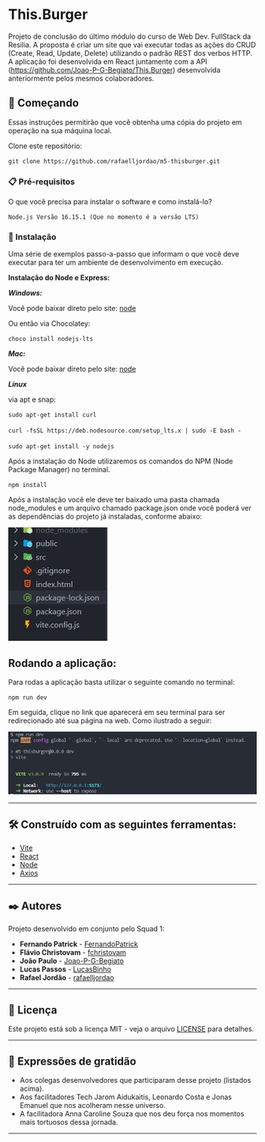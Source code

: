 # This.Burger

Projeto de conclusão do último módulo do curso de Web Dev. FullStack da Resilia. 
A proposta é criar um site que vai executar todas as ações do CRUD (Create, Read, Update, Delete) utilizando o padrão REST dos verbos HTTP. 
A aplicação foi desenvolvida em React juntamente com a API (https://github.com/Joao-P-G-Begiato/This.Burger) desenvolvida anteriormente pelos mesmos colaboradores.

## 🚀 Começando

Essas instruções permitirão que você obtenha uma cópia do projeto em operação na sua máquina local.

Clone este repositório:
```
git clone https://github.com/rafaelljordao/m5-thisburger.git
```

### 📋 Pré-requisitos

O que você precisa para instalar o software e como instalá-lo?

```
Node.js Versão 16.15.1 (Que no momento é a versão LTS)
```

### 🔧 Instalação

Uma série de exemplos passo-a-passo que informam o que você deve executar para ter um ambiente de desenvolvimento em execução.

**Instalação do Node e Express:**


***Windows:***


Você pode baixar direto pelo site: [node](https://nodejs.org/en/)

Ou então via Chocolatey:
```
choco install nodejs-lts
```

***Mac:***

Você pode baixar direto pelo site: [node](https://nodejs.org/en/)

***Linux*** 

via apt e snap:

```
sudo apt-get install curl

curl -fsSL https://deb.nodesource.com/setup_lts.x | sudo -E bash -

sudo apt-get install -y nodejs
```

Após a instalação do Node utilizaremos os comandos do NPM (Node Package Manager) no terminal.

```
npm install
```
Após a instalação você ele deve ter baixado uma pasta chamada node_modules e um arquivo chamado package.json onde você poderá ver as dependências do projeto já instaladas, conforme abaixo:  

![pastas](./src/assets/node.jpeg)  


## Rodando a aplicação:

Para rodas a aplicação basta utilizar o seguinte comando no terminal:
```
npm run dev 
```

Em seguida, clique no link que aparecerá em seu terminal para ser redirecionado até sua página na web. Como ilustrado a seguir:  

![pastas](./src/assets/npm.jpeg)  


---

## 🛠️ Construído com as seguintes ferramentas:

* [Vite](https://vitejs.dev/guide/)
* [React](https://pt-br.reactjs.org/docs/getting-started.html)
* [Node](https://nodejs.org/en/docs/)
* [Axios](https://axios-http.com/ptbr/docs/intro)


---

## ✒️ Autores

Projeto desenvolvido em conjunto pelo Squad 1:

* **Fernando Patrick**  - [FernandoPatrick](https://github.com/FernandoPatrick)
* **Flávio Christovam** -  [fchristovam](https://github.com/fchristovam)
* **João Paulo** - [Joao-P-G-Begiato](https://github.com/Joao-P-G-Begiato)
* **Lucas Passos** - [LucasBinho](https://github.com/LucasBinho)
* **Rafael Jordão** - [rafaelljordao](https://github.com/rafaelljordao)

---

## 📄 Licença

Este projeto está sob a licença MIT - veja o arquivo [LICENSE](https://github.com/Joao-P-G-Begiato/deburger/blob/main/LICENSE) para detalhes.

---

## 🎁 Expressões de gratidão

* Aos colegas desenvolvedores que participaram desse projeto (listados acima).
* Aos facilitadores Tech Jarom Aidukaitis, Leonardo Costa e Jonas Emanuel que nos acolheram nesse universo.
* A facilitadora Anna Caroline Souza que nos deu força nos momentos mais tortuosos dessa jornada.

---

